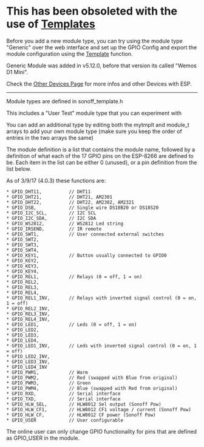 # This has been obsoleted with the use of [Templates](Templates)

Before you add a new module type, you can try using the module type "Generic" over the web interface and set up the GPIO Config and export the module configuration using the [Template](Templates) function.

Generic Module was added in v5.12.0, before that version its called "Wemos D1 Mini".

Check the [Other Devices Page](https://github.com/arendst/Tasmota/wiki/Other-Devices) for more infos and other Devices with ESP.

***


Module types are defined in sonoff_template.h

This includes a "User Test" module type that you can experiment with

You can add an additional type by editing both the mytmplt and module_t arrays to add your own module type (make sure you keep the order of entries in the two arrays the same)

The module definition is a list that contains the module name, followed by a definition of what each of the 17 GPIO pins on the ESP-8266 are defined to be. Each item in the list can be either 0 (unused), or a pin definition from the list below.

As of 3/9/17 (4.0.3) these functions are:
```
* GPIO_DHT11,          // DHT11
* GPIO_DHT21,          // DHT21, AM2301
* GPIO_DHT22,          // DHT22, AM2302, AM2321
* GPIO_DSB,            // Single wire DS18B20 or DS18S20
* GPIO_I2C_SCL,        // I2C SCL
* GPIO_I2C_SDA,        // I2C SDA
* GPIO_WS2812,         // WS2812 Led string
* GPIO_IRSEND,         // IR remote
* GPIO_SWT1,           // User connected external switches
* GPIO_SWT2,
* GPIO_SWT3,
* GPIO_SWT4,
* GPIO_KEY1,           // Button usually connected to GPIO0
* GPIO_KEY2,
* GPIO_KEY3,
* GPIO_KEY4,
* GPIO_REL1,           // Relays (0 = off, 1 = on)
* GPIO_REL2,
* GPIO_REL3,
* GPIO_REL4,
* GPIO_REL1_INV,       // Relays with inverted signal control (0 = on, 1 = off)
* GPIO_REL2_INV,
* GPIO_REL3_INV,
* GPIO_REL4_INV,
* GPIO_LED1,           // Leds (0 = off, 1 = on)
* GPIO_LED2,
* GPIO_LED3,
* GPIO_LED4,
* GPIO_LED1_INV,       // Leds with inverted signal control (0 = on, 1 = off)
* GPIO_LED2_INV,
* GPIO_LED3_INV,
* GPIO_LED4_INV
* GPIO_PWM1,           // Warm
* GPIO_PWM2,           // Red (swapped with Blue from original)
* GPIO_PWM3,           // Green
* GPIO_PWM4,           // Blue (swapped with Red from original)
* GPIO_RXD,            // Serial interface
* GPIO_TXD,            // Serial interface
* GPIO_HLW_SEL,        // HLW8012 Sel output (Sonoff Pow)
* GPIO_HLW_CF1,        // HLW8012 CF1 voltage / current (Sonoff Pow)
* GPIO_HLW_CF,         // HLW8012 CF power (Sonoff Pow)
* GPIO_USER            // User configurable
```

The online user can only change GPIO functionality for pins that are defined as GPIO_USER in the module.